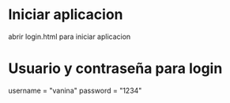 # Iniciar aplicacion
abrir login.html para iniciar aplicacion

# Usuario y contraseña para login
username = "vanina"
password = "1234"


